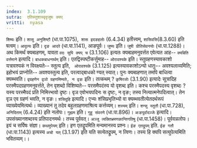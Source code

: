 ```yaml
---
index:  3.1.109
sutra:  एतिस्तुशास्वृदृजुषः क्यप्
vritti:  nyasa
---
```


`शिष्यः` इति। `शासु अनुशिष्टौ` (धा.पा.1075),` शास इदङहलोः` (6.4.34) इतीत्त्वम्, `शासिवसि`(8.3.60) इति षत्वम्। `आदृत्यः` इति। `दृङ आदरे` (धा.पा.1141), आङपूर्वः। `जुष्यः` इति। `जुषी प्रीतिसेवनयोः` (धा.पा.1288)। अथ किमर्थं क्यब्ग्रहणम्, यावता `वदः सुपि क्यप् च` (3.1.106) इत्यतः क्यब्ग्रहमनुवर्त्तत एवेत्यत आह-- `क्यबिति वर्त्तमाने` इत्यादि। `बाधकबाधनार्थम्` इति। एतद्विस्पष्टीकर्त्तुमाह-- `ओरावश्यके` इति। स्तुग्रहणस्यावकाशो यत्रावश्यकं न विवक्ष्यते-- स्तुत्य इति, ` ओरावश्यके` (3.1.125) इत्यस्यावकाशोऽन्यो धातुः-- अवश्यलाव्यमिति; इहोभयं प्राप्नोति-- अवश्यस्तुत्य इति, परत्वाद्बाधको ण्यत् स्यात्। पुनः क्यब्ग्रहणात् तमपि बाधित्वा क्यब्भवति। `वृग्रहणेन वृञो ग्रहणमिष्यते, न वृङः` इति। तत्कथम् ? `कृषिरजोः` (3.1.90) इत्यादेः सूत्रादिह परस्मैपदग्रहणमनुवर्त्तते, तेन वृशब्दो विशिष्यते-- परसमैपदंस्य यो वृशब्द इति। कश्च परस्मैपदस्य वृशब्दः ? यस्य परस्मैपदं प्रति निमित्त्भावो दृष्टः। वृञ एवोभयपदिनः स दृष्टः, न वृङः; तस्य नित्यात्मनेपदित्वात्। तेन वृञ एव ग्रहणं भवति, न वृङः।
`शंसिदुहि` इत्यादि। एभ्यः शंसिप्रभृतिभ्यो वा क्यब्भवतीत्येतदर्थरूपं व्याख्येयमित्यर्थः। व्याख्यानं तु तदेव बहुलग्रहणमाश्रित्य कर्त्तव्यम्। `शस्यम्` इति। `शन्सु स्तुतौ` (धा.पा.728), `अनिदिताम्` (6.4.24) इति नलोपः। `गुह्यम` इति। `गुहू संवरणे` (धा.पा.896)।
`अःङपूर्वादञ्जेः` इत्यादि। उपसंख्यानशब्दस्य प्रतिपादनमर्थः। तच्च पूर्ववत्। `अञ्जू व्यक्तिभ्रमणकान्तिगतिषु` (धा.पा.1458)। पूर्ववन्नलोपः। इयं च सर्पिषः संज्ञा।
`कथमुपेयम्` इति। इण एतद्रूपमिति मन्यमानस्य प्रश्नः। `ईङ एतद्रूपम्` इति. `ईङ गतौ` (धा.पा.1143) इत्यस्य `अचो यत्` (3.1.97) इति यति सत्येतद्रूपम्, न त्विणः। तस्य हि क्यपि सत्युपेत्यमिति भवितव्यम्।।

